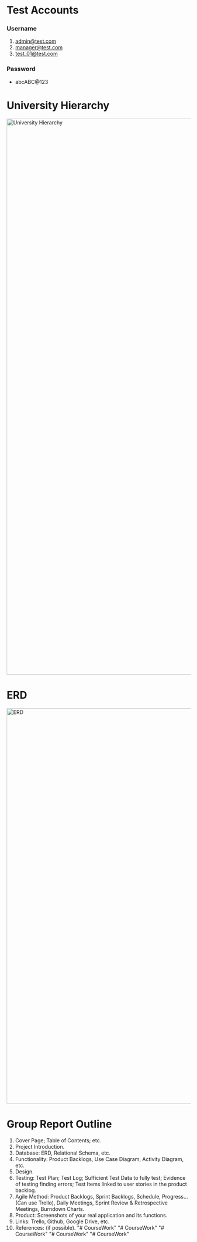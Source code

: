 # Test Accounts
### Username
1. admin@test.com
2. manager@test.com
3. test_01@test.com
### Password
- abcABC@123

# University Hierarchy
<img width="1516" alt="University Hierarchy" src="https://github.com/user-attachments/assets/2a3294b7-d8ad-4275-a6df-39ddef67df6d" />

# ERD
<img width="1078" alt="ERD" src="https://github.com/user-attachments/assets/2bab30f7-51ac-4125-915e-47ebfe9b2748" />

# Group Report Outline
1. Cover Page; Table of Contents; etc.
2. Project Introduction.
3. Database: ERD, Relational Schema, etc.
4. Functionality: Product Backlogs, Use Case Diagram, Activity Diagram, etc.
5. Design.
6. Testing: Test Plan; Test Log; Sufficient Test Data to fully test; Evidence of testing finding errors; Test Items linked to user stories in the product backlog.
7. Agile Method: Product Backlogs, Sprint Backlogs, Schedule, Progress…(Can use Trello), Daily Meetings, Sprint Review & Retrospective Meetings, Burndown Charts.
8. Product: Screenshots of your real application and its functions.
9. Links: Trello, Github, Google Drive, etc.
10. References: (if possible).
"# CourseWork" 
"# CourseWork" 
"# CourseWork" 
"# CourseWork" 
"# CourseWork" 
